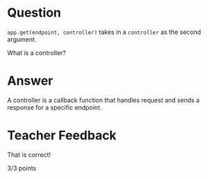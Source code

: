 # Question

`app.get(endpoint, controller)` takes in a `controller` as the second argument.

What is a controller?

# Answer
A controller is a callback function that handles request and sends a response for a specific endpoint.

# Teacher Feedback

That is correct!

3/3 points